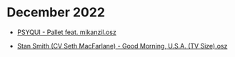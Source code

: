 # December 2022

* [PSYQUI - Pallet feat. mikanzil.osz](beatmaps/1846038%20PSYQUI%20-%20Pallet%20feat.%20mikanzil.osz)

* [Stan Smith (CV Seth MacFarlane) - Good Morning, U.S.A. (TV Size).osz](beatmaps/Stan%20Smith%20(CV%20Seth%20MacFarlane)%20-%20Good%20Morning%2C%20U.S.A.%20(TV%20Size).osz)
